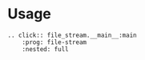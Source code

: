 # Usage

```{eval-rst}
.. click:: file_stream.__main__:main
    :prog: file-stream
    :nested: full
```

